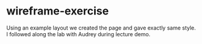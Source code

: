 # wireframe-exercise

Using an example layout we created the page and gave exactly same style.
I followed along the lab with Audrey during lecture demo.
